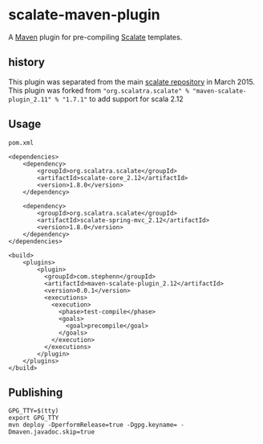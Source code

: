 scalate-maven-plugin
====================

A [Maven][1] plugin for pre-compiling [Scalate][2] templates.

history
---
This plugin was separated from the main [scalate repository][3] in March 2015.
This plugin was forked from `"org.scalatra.scalate" % "maven-scalate-plugin_2.11" % "1.7.1"` to add support for scala 2.12


Usage
---

```
pom.xml

<dependencies>
	<dependency>
	    <groupId>org.scalatra.scalate</groupId>
	    <artifactId>scalate-core_2.12</artifactId>
	    <version>1.8.0</version>
	</dependency>

	<dependency>
	    <groupId>org.scalatra.scalate</groupId>
	    <artifactId>scalate-spring-mvc_2.12</artifactId>
	    <version>1.8.0</version>
	</dependency>
</dependencies>

<build>
	<plugins>
		<plugin>
		  <groupId>com.stephenn</groupId>
		  <artifactId>maven-scalate-plugin_2.12</artifactId>
		  <version>0.0.1</version>
		  <executions>
		    <execution>
		      <phase>test-compile</phase>
		      <goals>
		        <goal>precompile</goal>
		      </goals>
		    </execution>
		  </executions>
		</plugin>
	</plugins>
</build>

```


Publishing
---

```
GPG_TTY=$(tty)
export GPG_TTY
mvn deploy -DperformRelease=true -Dgpg.keyname= -Dmaven.javadoc.skip=true
```

[1]: http://maven.apache.org
[2]: http://scalate.github.io/scalate
[3]: https://github.com/scalate/scalate